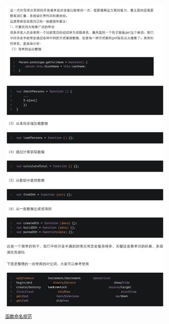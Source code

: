 ![](../images/Snip20160222_50.png)

![](../images/Snip20160222_49.png)

[函数命名规范](http://luopq.com/2016/02/21/write-good-function/)
